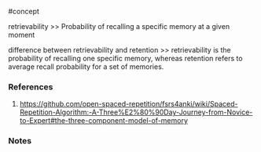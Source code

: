 #concept


retrievability >> Probability of recalling a specific memory at a given moment
<!--SR:!2024-08-15,13,292-->



difference between retrievability and retention >> retrievability is the probability of recalling one specific memory, whereas retention refers to average recall probability for a set of memories.
<!--SR:!2024-08-19,17,292-->



### References
1. https://github.com/open-spaced-repetition/fsrs4anki/wiki/Spaced-Repetition-Algorithm:-A-Three%E2%80%90Day-Journey-from-Novice-to-Expert#the-three-component-model-of-memory

### Notes




